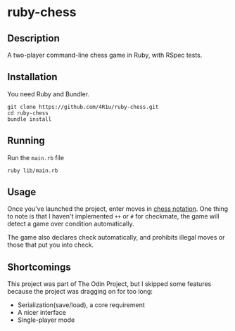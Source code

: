 # ruby-chess

## Description
A two-player command-line chess game in Ruby, with RSpec tests.

## Installation
You need Ruby and Bundler.

```
git clone https://github.com/4R1u/ruby-chess.git
cd ruby-chess
bundle install
```

## Running

Run the `main.rb` file

```
ruby lib/main.rb
```

## Usage

Once you've launched the project, enter moves in [chess notation](https://en.wikipedia.org/wiki/Chess_notation).
One thing to note is that I haven't implemented `++` or `#` for checkmate, the game will detect a game over condition automatically.

The game also declares check automatically, and prohibits illegal moves or those that put you into check.

## Shortcomings

This project was part of The Odin Project, but I skipped some features because the project was dragging on for too long:

 - Serialization(save/load), a core requirement
 - A nicer interface
 - Single-player mode
